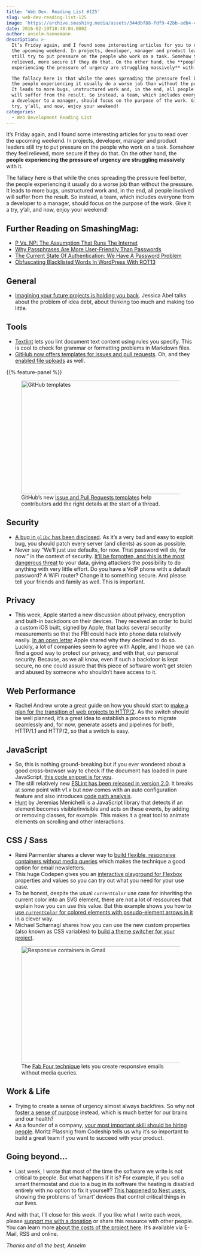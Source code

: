 ```yaml
---
title: 'Web Dev. Reading List #125'
slug: web-dev-reading-list-125
image: 'https://archive.smashing.media/assets/344dbf88-fdf9-42bb-adb4-46f01eedd629/b462374a-233e-4049-9971-2e478020512d/wdrl-125-opt.png'
date: 2016-02-19T18:48:04.000Z
author: anselm-hannemann
description: >-
  It’s Friday again, and I found some interesting articles for you to read over
  the upcoming weekend. In projects, developer, manager and product leaders
  still try to put pressure on the people who work on a task. Somehow they feel
  relieved, more secure if they do that. On the other hand, the **people
  experiencing the pressure of urgency are struggling massively** with it.

  The fallacy here is that while the ones spreading the pressure feel better,
  the people experiencing it usually do a worse job than without the pressure.
  It leads to more bugs, unstructured work and, in the end, all people involved
  will suffer from the result. So instead, a team, which includes everyone from
  a developer to a manager, should focus on the purpose of the work. Give it a
  try, y’all, and now, enjoy your weekend!
categories:
  - Web Development Reading List
---
```

It’s Friday again, and I found some interesting articles for you to read over the upcoming weekend. In projects, developer, manager and product leaders still try to put pressure on the people who work on a task. Somehow they feel relieved, more secure if they do that. On the other hand, the <strong>people experiencing the pressure of urgency are struggling massively</strong> with it.

The fallacy here is that while the ones spreading the pressure feel better, the people experiencing it usually do a worse job than without the pressure. It leads to more bugs, unstructured work and, in the end, all people involved will suffer from the result. So instead, a team, which includes everyone from a developer to a manager, should focus on the purpose of the work. Give it a try, y’all, and now, enjoy your weekend!

## <span class="rh">Further Reading</span> on SmashingMag:

*   [P Vs. NP: The Assumption That Runs The Internet](https://www.smashingmagazine.com/2015/11/p-vs-np-assumption-that-runs-internet/)
*   [Why Passphrases Are More User-Friendly Than Passwords](https://www.smashingmagazine.com/2015/12/passphrases-more-user-friendly-passwords/)
*   [The Current State Of Authentication: We Have A Password Problem](https://www.smashingmagazine.com/2016/06/the-current-state-of-authentication-we-have-a-password-problem/)
*   [Obfuscating Blacklisted Words In WordPress With ROT13](https://www.smashingmagazine.com/2014/12/encrypting-blacklisted-words-in-wordpress-with-rot13/)

## General

*   [Imagining your future projects is holding you back](https://jessicaabel.com/2016/01/27/idea-debt/). Jessica Abel talks about the problem of idea debt, about thinking too much and making too little.</p>

## Tools

*   [Textlint](https://textlint.github.io/) lets you lint document text content using rules you specify. This is cool to check for grammar or formatting problems in Markdown files.
*   [GitHub now offers templates for issues and pull requests](https://github.com/blog/2111-issue-and-pull-request-templates). Oh, and they [enabled file uploads](https://help.github.com/articles/adding-a-file-to-a-repository/) as well.

{{% feature-panel %}}

<figure class="fwi"><a href="https://github.com/blog/2111-issue-and-pull-request-templates"><img loading="lazy" decoding="async"  src="https://archive.smashing.media/assets/344dbf88-fdf9-42bb-adb4-46f01eedd629/c4c3ba04-a04e-4391-9211-7b13b38eeb34/github-templates-opt.png" alt="GitHub templates" width="500" height="303" /></a><figcaption>GitHub’s new <a href="https://github.com/blog/2111-issue-and-pull-request-templates">Issue and Pull Requests templates</a> help contributors add the right details at the start of a thread.</figcaption></figure>

## Security

*   [A bug in `glibc` has been disclosed](https://arstechnica.com/security/2016/02/extremely-severe-bug-leaves-dizzying-number-of-apps-and-devices-vulnerable/). As it’s a very bad and easy to exploit bug, you should patch every server (and clients) as soon as possible.
*   Never say “We’ll just use defaults, for now. That password will do, for now.” in the context of security. [It’ll be forgotten, and this is the most dangerous threat](https://paul.reviews/pwnphone-default-passwords-allow-covert-surveillance/) to your data, giving attackers the possibility to do anything with very little effort. Do you have a VoIP phone with a default password? A WiFi router? Change it to something secure. And please tell your friends and family as well. This is important.</p>

## Privacy

*   This week, Apple started a new discussion about privacy, encryption and built-in backdoors on their devices. They received an order to build a custom iOS built, signed by Apple, that lacks several security measurements so that the FBI could hack into phone data relatively easily. [In an open letter](https://www.apple.com/customer-letter/) Apple shared why they declined to do so. Luckily, a lot of companies seem to agree with Apple, and I hope we can find a good way to protect our privacy, and with that, our personal security. Because, as we all know, even if such a backdoor is kept secure, no one could assure that this piece of software won’t get stolen and abused by someone who shouldn’t have access to it.</p>

## Web Performance

*   Rachel Andrew wrote a great guide on how you should start to [make a plan for the transition of web projects to HTTP/2](https://www.smashingmagazine.com/2016/02/getting-ready-for-http2/). As the switch should be well planned, it’s a great idea to establish a process to migrate seamlessly and, for now, generate assets and pipelines for both, HTTP/1.1 and HTTP/2, so that a switch is easy.</p>

## JavaScript

*   So, this is nothing ground-breaking but if you ever wondered about a good cross-browser way to check if the document has loaded in pure JavaScript, [this code snippet is for you](https://www.jstips.co/en/detect-document-ready-in-pure-js/).
*   The still relatively new [ESLint has been released in version 2.0](https://eslint.org/blog/2016/02/eslint-v2.0.0-released). It breaks at some point with v1.x but now comes with an auto configuration feature and also introduces [code path analysis](https://eslint.org/docs/developer-guide/code-path-analysis.html).
*   [Hunt](https://jeremenichelli.github.io/hunt/) by Jeremias Menichelli is a JavaScript library that detects if an element becomes visible/invisible and acts on these events, by adding or removing classes, for example. This makes it a great tool to animate elements on scrolling and other interactions.</p>

## CSS / Sass

*   Rémi Parmentier shares a clever way to [build flexible, responsive containers without media queries](https://medium.freecodecamp.com/the-fab-four-technique-to-create-responsive-emails-without-media-queries-baf11fdfa848) which makes the technique a good option for email newsletters.
*   This huge Codepen gives you an [interactive playground for Flexbox](https://codepen.io/enxaneta/full/adLPwv/) properties and values so you can try out what you need for your use case.
*   To be honest, despite the usual `currentColor` use case for inheriting the current color into an SVG element, there are not a lot of ressources that explain how you can use this value. But this example shows you how to [use `currentColor` for colored elements with pseudo-element arrows in it](https://kushagragour.in/blog/2016/01/backgroundcolor-in-currentcolor/) in a clever way.
*   Michael Scharnagl shares how you can use the new custom properties (also known as CSS variables) to [build a theme switcher for your project](https://justmarkup.com/log/2016/02/theme-switcher-using-css-custom-properties/).

<figure class="fwi"><a href="https://medium.freecodecamp.com/the-fab-four-technique-to-create-responsive-emails-without-media-queries-baf11fdfa848"><img loading="lazy" decoding="async"  src="https://archive.smashing.media/assets/344dbf88-fdf9-42bb-adb4-46f01eedd629/0f67deaa-8407-4db1-b8df-a582585cf30d/the-fab-four-opt.png" alt="Responsive containers in Gmail" width="500" height="312" /></a><figcaption>The <a href="https://medium.freecodecamp.com/the-fab-four-technique-to-create-responsive-emails-without-media-queries-baf11fdfa848#.glnp0tyg9">Fab Four technique</a> lets you create responsive emails without media queries.</figcaption></figure>

## Work & Life

*   Trying to create a sense of urgency almost always backfires. So why not [foster a sense of purpose](https://medium.com/@kimber_lockhart/don-t-create-a-sense-of-urgency-foster-a-sense-of-purpose-724e309ecdb0) instead, which is much better for our brains and our health?
*   As a founder of a company, [your most important skill should be hiring people](https://medium.com/@moritzplassnig/hiring-the-single-most-important-skill-as-a-founder-1028ccc5fc79). Moritz Plassnig from Codeship tells us why it’s so important to build a great team if you want to succeed with your product.</p>

## Going beyond…

*   Last week, I wrote that most of the time the software we write is not critical to people. But what happens if it is? For example, if you sell a smart thermostat and due to a bug in its software the heating is disabled entirely with no option to fix it yourself? [This happened to Nest users](https://www.nytimes.com/2016/01/14/fashion/nest-thermostat-glitch-battery-dies-software-freeze.html), showing the problems of ‘smart’ devices that control critical things in our lives.

And with that, I’ll close for this week. If you like what I write each week, please <a href="https://wdrl.info/donate">support me with a donation</a> or share this resource with other people. You can learn more <a href="https://wdrl.info/costs/">about the costs of the project here</a>. It’s available via E-Mail, RSS and online.

<em>Thanks and all the best,
Anselm</em>

